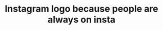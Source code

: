 ---
pid: pt289
title: Instagram logo because people are always on insta
location_transcription: 2817 Jasper St
coordinates: "[-75.1210196, 39.9904082]"
zipcode: '19134'
gen_neighborhood: River Wards
neighborhood: Port Richmond
outside_phl: 
age: '12'
age_range: 6-13
instagram: 
image_file_name: pt_289.jpg
proposal_transcription: 
topic: Pop Culture
topic_summary: '0'
type: Other No Form
keywords_other: 
credit: Damien Lopez
image_labels: 
twitter: 
facebook: 
permalink: "/monuments/pt289/"
layout: item-page
---